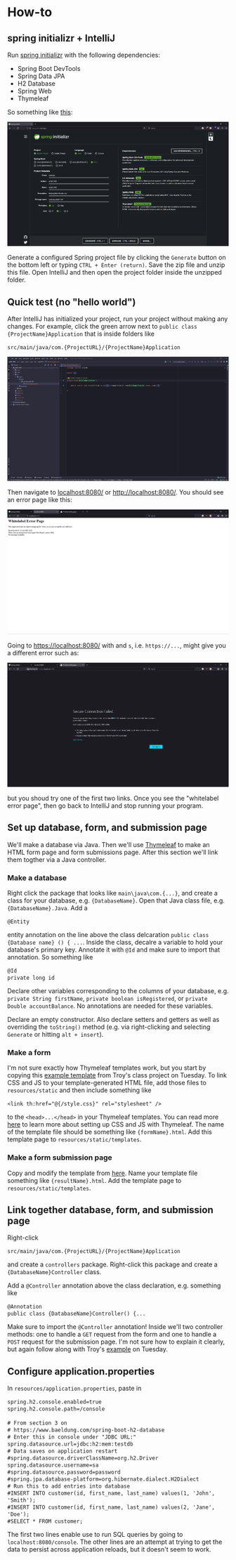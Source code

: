 # How-to

## spring initializr + IntelliJ

Run [spring initializr](https://start.spring.io/) with the following dependencies:

- Spring Boot DevTools
- Spring Data JPA
- H2 Database
- Spring Web
- Thymeleaf

So something like [this](https://start.spring.io/#!type=maven-project&language=java&platformVersion=2.5.5&packaging=jar&jvmVersion=11&groupId=com.tts&artifactId=w9d1-HW&name=w9d1-HW&description=Making%20Mari%20Kondo%20cry&packageName=com.tts.w9d1-HW&dependencies=devtools,data-jpa,h2,web,thymeleaf):

![si-w9d1-hw.png](si-w9d1-hw.png)

Generate a configured Spring project file by clicking the `Generate` button on the bottom left or typing `CTRL + Enter (return)`.
Save the zip file and unzip this file.
Open IntelliJ and then open the project folder inside the unzipped folder.

## Quick test (no "hello world")

After IntelliJ has initialized your project, run your project without making any changes.
For example, click the green arrow next to `public class {ProjectName}Application` that is inside folders like

```
src/main/java/com.{ProjectURL}/{ProjectName}Application
```

![si-app-w9d1.png](si-app-w9d1.png)

Then navigate to [localhost:8080/](localhost:8080/)
or [http://localhost:8080/](http://localhost:8080/). You should see an error page like this:

![si-whitelabel-w9d1.png](si-whitelabel-w9d1.png)

Going to [https://localhost:8080/](https://localhost:8080/) with and `s`, i.e. `https://...`, might give you a different error such as:

![si-https-w9d1.png](si-https-w9d1.png)

but you shoud try one of the first two links.
Once you see the "whitelabel error page", then go back to IntelliJ and stop running your program.

## Set up database, form, and submission page

We'll make a database via Java.
Then we'll use [Thymeleaf](https://en.wikipedia.org/wiki/Thymeleaf) to make an HTML form page and form submissions page.
After this section we'll link them togther via a Java controller.

### Make a database

Right click the package that looks like `main\java\com.{...}`, and create a class for your database, e.g. `{DatabaseName}`.
Open that Java class file, e.g. `{DatabaseName}.Java`.
Add a

```
@Entity
```

entity annotation on the line above the class delcaration `public class {Database name} () { ...`.
Inside the class, decalre a variable to hold your database's primary key. Annotate it with `@Id` and make sure to import that annotation.
So something like

```
@Id
private long id
```

Declare other variables corresponding to the columns of your database, e.g. `private String firstName`, `private boolean isRegistered`, or `private Double accountBalance`.
No annotations are needed for these variables.

Declare an empty constructor. Also declare setters and getters as well as overriding the `toString()` method (e.g. via right-clicking and selecting `Generate` or hitting `alt + insert`).

### Make a form

I'm not sure exactly how Thymeleaf templates work, but you start by copying this [example template](https://github.com/PTroyP/handling_form_submission/blob/main/initial/src/main/resources/templates/greeting.html) from Troy's class project on Tuesday.
To link CSS and JS to your template-generated HTML file, add those files to `resources/static` and then include something like

```
<link th:href="@{/style.css}" rel="stylesheet" />
```

to the `<head>...</head>` in your Thymeleaf templates.
You can read more [here](https://www.baeldung.com/spring-thymeleaf-css-js) to learn more about setting up CSS and JS with Thymeleaf.
The name of the template file should be something like `{formName}.html`. Add this template page to `resources/static/templates`.

### Make a form submission page

Copy and modify the template from [here](https://github.com/PTroyP/handling_form_submission/blob/main/initial/src/main/resources/templates/result.html).
Name your template file something like `{resultName}.html`.
Add the template page to `resources/static/templates`.

## Link together database, form, and submission page

Right-click

```
src/main/java/com.{ProjectURL}/{ProjectName}Application
```

and create a `controllers` package.
Right-click this package and create a `{DatabaseName}Controller` class.

Add a `@Controller` annotation above the class declaration, e.g. something like

```
@Annotation
public class {DatabaseName}Controller() {...
```

Make sure to import the `@Controller` annotation!
Inside we'll two controller methods: one to handle a `GET` request from the form and one to handle a `POST` request for the submission page.
I'm not sure how to explain it clearly, but again follow along with Troy's [example](https://github.com/PTroyP/handling_form_submission/blob/main/initial/src/main/java/com/example/handlingformsubmission/Greeting.java) on Tuesday.

## Configure application.properties

In `resources/application.properties`, paste in

```
spring.h2.console.enabled=true
spring.h2.console.path=/console

# From section 3 on
# https://www.baeldung.com/spring-boot-h2-database
# Enter this in console under "JDBC URL:"
spring.datasource.url=jdbc:h2:mem:testdb
# Data saves on application restart
#spring.datasource.driverClassName=org.h2.Driver
spring.datasource.username=sa
#spring.datasource.password=password
#spring.jpa.database-platform=org.hibernate.dialect.H2Dialect
# Run this to add entries into database
#INSERT INTO customer(id, first_name, last_name) values(1, 'John', 'Smith');
#INSERT INTO customer(id, first_name, last_name) values(2, 'Jane', 'Doe');
#SELECT * FROM customer;
```

The first two lines enable use to run SQL queries by going to `localhost:8080/console`.
The other lines are an attempt at trying to get the data to persist across application reloads, but it doesn't seem to work.
